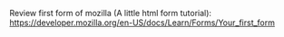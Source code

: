 Review first form of mozilla (A little html form tutorial):
https://developer.mozilla.org/en-US/docs/Learn/Forms/Your_first_form